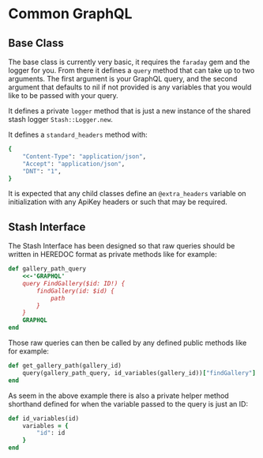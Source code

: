 # Common GraphQL

## Base Class

The base class is currently very basic, it requires the `faraday` gem and the logger for you. From there it defines a `query` method that can take up to two arguments. The first argument is your GraphQL query, and the second argument that defaults to nil if not provided is any variables that you would like to be passed with your query.

It defines a private `logger` method that is just a new instance of the shared stash logger `Stash::Logger.new`.

It defines a `standard_headers` method with:

```Ruby
{
    "Content-Type": "application/json",
    "Accept": "application/json",
    "DNT": "1",
}
```

It is expected that any child classes define an `@extra_headers` variable on initialization with any ApiKey headers or such that may be required.

## Stash Interface

The Stash Interface has been designed so that raw queries should be written in HEREDOC format as private methods like for example:

```Ruby
def gallery_path_query
    <<-'GRAPHQL'
    query FindGallery($id: ID!) {
        findGallery(id: $id) {
            path
        }
    }
    GRAPHQL
end
```

Those raw queries can then be called by any defined public methods like for example:

```Ruby
def get_gallery_path(gallery_id)
    query(gallery_path_query, id_variables(gallery_id))["findGallery"]
end
```

As seem in the above example there is also a private helper method shorthand defined for when the variable passed to the query is just an ID:

```Ruby
def id_variables(id)
    variables = {
        "id": id
    }
end
```

